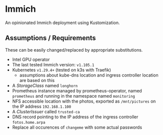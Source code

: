 # Immich

An opinionated Immich deployment using Kustomization.

## Assumptions / Requirements

These can be easily changed/replaced by appropriate substitutions.

- Intel GPU operator
- The last tested Immich version: `v1.105.1`
- Kubernetes `v1.29.4+` (tested on k3s with Traefik)
  - assumptions about kube-dns location and ingress controller location are based on this
- A *StorageClass* named `longhorn`
- Prometheus instance managed by prometheus-operator, named `prometheus` and running in the namespace named `monitoring`
- NFS accessible location with the photos, exported as `/mnt/pictures` on the IP address `192.168.1.100`
- A *ClusterIssuer* called `trusted-ca`
- DNS record pointing to the IP address of the ingress controller `fotos.home.arpa`
- Replace all occurences of `changeme` with some actual passwords
